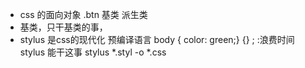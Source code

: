 - css 的面向对象
.btn 基类 派生类
- 基类，只干基类的事，
- stylus 是css的现代化 预编译语言
  body { color: green;}
  {} ; :浪费时间 stylus 能干这事
  stylus *.styl -o *.css
  